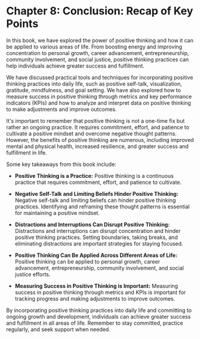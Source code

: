 Chapter 8: Conclusion: Recap of Key Points
==========================================

In this book, we have explored the power of positive thinking and how it can be applied to various areas of life. From boosting energy and improving concentration to personal growth, career advancement, entrepreneurship, community involvement, and social justice, positive thinking practices can help individuals achieve greater success and fulfillment.

We have discussed practical tools and techniques for incorporating positive thinking practices into daily life, such as positive self-talk, visualization, gratitude, mindfulness, and goal setting. We have also explored how to measure success in positive thinking through metrics and key performance indicators (KPIs) and how to analyze and interpret data on positive thinking to make adjustments and improve outcomes.

It's important to remember that positive thinking is not a one-time fix but rather an ongoing practice. It requires commitment, effort, and patience to cultivate a positive mindset and overcome negative thought patterns. However, the benefits of positive thinking are numerous, including improved mental and physical health, increased resilience, and greater success and fulfillment in life.

Some key takeaways from this book include:

* **Positive Thinking is a Practice:** Positive thinking is a continuous practice that requires commitment, effort, and patience to cultivate.

* **Negative Self-Talk and Limiting Beliefs Hinder Positive Thinking:** Negative self-talk and limiting beliefs can hinder positive thinking practices. Identifying and reframing these thought patterns is essential for maintaining a positive mindset.

* **Distractions and Interruptions Can Disrupt Positive Thinking:** Distractions and interruptions can disrupt concentration and hinder positive thinking practices. Setting boundaries, taking breaks, and eliminating distractions are important strategies for staying focused.

* **Positive Thinking Can Be Applied Across Different Areas of Life:** Positive thinking can be applied to personal growth, career advancement, entrepreneurship, community involvement, and social justice efforts.

* **Measuring Success in Positive Thinking is Important:** Measuring success in positive thinking through metrics and KPIs is important for tracking progress and making adjustments to improve outcomes.

By incorporating positive thinking practices into daily life and committing to ongoing growth and development, individuals can achieve greater success and fulfillment in all areas of life. Remember to stay committed, practice regularly, and seek support when needed.
